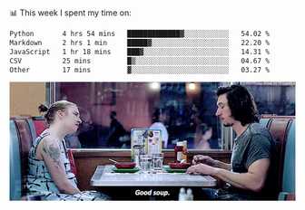📊 This week I spent my time on:
<!--START_SECTION:waka-->

```text
Python       4 hrs 54 mins   █████████████▓░░░░░░░░░░░   54.02 %
Markdown     2 hrs 1 min     █████▓░░░░░░░░░░░░░░░░░░░   22.20 %
JavaScript   1 hr 18 mins    ███▓░░░░░░░░░░░░░░░░░░░░░   14.31 %
CSV          25 mins         █▒░░░░░░░░░░░░░░░░░░░░░░░   04.67 %
Other        17 mins         ▓░░░░░░░░░░░░░░░░░░░░░░░░   03.27 %
```

<!--END_SECTION:waka-->


![](goodSoup.gif)
